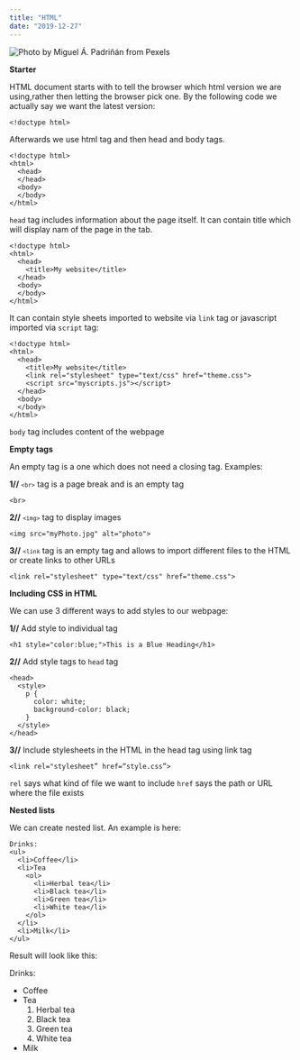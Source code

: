 ```yaml
---
title: "HTML"
date: "2019-12-27"
---
```


![](https://i.imgur.com/37IM7Po.jpg "Photo by Miguel Á. Padriñán from Pexels")

**Starter**

HTML document starts with <code><!doctype html></code> to tell the browser which html version we are using,rather then letting the browser pick one. By the following code we actually say we want the latest version:
```
<!doctype html>
```

Afterwards we use html tag and then head and body tags.
```
<!doctype html>
<html>
  <head>
  </head>
  <body>
  </body>
</html>
```
<code>head</code> tag includes information about the page itself. It can contain title which will display nam of the page in the tab. 
```
<!doctype html>
<html>
  <head>
    <title>My website</title>
  </head>
  <body>
  </body>
</html>
```

It can contain style sheets imported to website via <code>link</code> tag or javascript imported via <code>script</code> tag:
```
<!doctype html>
<html>
  <head>
    <title>My website</title>
    <link rel="stylesheet" type="text/css" href="theme.css">
    <script src="myscripts.js"></script>
  </head>
  <body>
  </body>
</html>
```
<code>body</code> tag includes content of the webpage

**Empty tags**

An empty tag is a one which does not need a closing tag. Examples:

**1//**
<code>```<br>```</code> tag is a page break and is an empty tag

```
<br>
```

**2//**
<code>```<img>```</code> tag to display images
```
<img src="myPhoto.jpg" alt="photo">
```

**3//**
<code>```<link```</code> tag is an empty tag and allows to import different files to the HTML or create links to other URLs 
```
<link rel="stylesheet" type="text/css" href="theme.css">

```

**Including CSS in HTML**

We can use 3 different ways to add styles to our webpage:

**1//** Add style to individual tag
```
<h1 style="color:blue;">This is a Blue Heading</h1>
```

**2//**  Add style tags to <code>head</code> tag
```
<head>
  <style>
    p {
	  color: white;
	  background-color: black;
    }
  </style>
</head>  
```

**3//** Include stylesheets in the HTML in the head tag using link tag 
```
<link r⁠e⁠l⁠=⁠"⁠s⁠t⁠y⁠l⁠e⁠s⁠h⁠e⁠e⁠t⁠” href=“style.css”>
```

<code>rel</code> says what kind of file we want to include
<code>href</code> says the path or URL where the file exists

**Nested lists**

We can create nested list. An example is here:
```
Drinks:
<ul>
  <li>Coffee</li>
  <li>Tea
    <ol>
      <li>Herbal tea</li>
      <li>Black tea</li>
      <li>Green tea</li>
      <li>White tea</li>
    </ol>
  </li>
  <li>Milk</li>
</ul>
```
Result will look like this:

Drinks:
<ul>
  <li>Coffee</li>
  <li>Tea
    <ol>
      <li>Herbal tea</li>
      <li>Black tea</li>
      <li>Green tea</li>
      <li>White tea</li>
    </ol>
  </li>
  <li>Milk</li>
</ul>